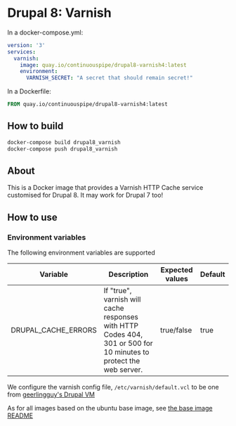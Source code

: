 # Drupal 8: Varnish

In a docker-compose.yml:
```yml
version: '3'
services:
  varnish:
    image: quay.io/continuouspipe/drupal8-varnish4:latest
    environment:
      VARNISH_SECRET: "A secret that should remain secret!"
```

In a Dockerfile:
```Dockerfile
FROM quay.io/continuouspipe/drupal8-varnish4:latest
```

## How to build
```bash
docker-compose build drupal8_varnish
docker-compose push drupal8_varnish
```

## About

This is a Docker image that provides a Varnish HTTP Cache service customised for Drupal 8.
It may work for Drupal 7 too!

## How to use

### Environment variables

The following environment variables are supported

Variable | Description | Expected values | Default
---|---|---|---
DRUPAL_CACHE_ERRORS | If "true", varnish will cache responses with HTTP Codes 404, 301 or 500 for 10 minutes to protect the web server. | true/false | true

We configure the varnish config file, `/etc/varnish/default.vcl` to be one from
[geerlingguy's Drupal VM](https://raw.githubusercontent.com/geerlingguy/drupal-vm/3.5.2/provisioning/templates/drupalvm.vcl.j2)

As for all images based on the ubuntu base image, see
[the base image README](../../ubuntu/16.04/README.md)
